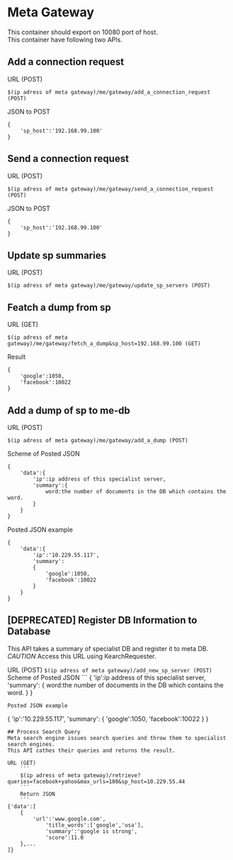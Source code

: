 # Meta Gateway
This container should export on 10080 port of host.  
This container have following two APIs.

## Add a connection request
URL (POST)
```
$(ip adress of meta gateway)/me/gateway/add_a_connection_request (POST)
```
JSON to POST
```
{
    'sp_host':'192.168.99.100'
}
```
## Send a connection request
URL (POST)
```
$(ip adress of meta gateway)/me/gateway/send_a_connection_request (POST)
```
JSON to POST
```
{
    'sp_host':'192.168.99.100'
}
```
## Update sp summaries
URL (POST)
```
$(ip adress of meta gateway)/me/gateway/update_sp_servers (POST)
```
## Featch a dump from sp
URL (GET)
```
$(ip adress of meta gateway)/me/gateway/fetch_a_dump&sp_host=192.168.99.100 (GET)
```
Result
```
{
    'google':1050,
    'facebook':10022
}
```

## Add a dump of sp to me-db
URL (POST)
```
$(ip adress of meta gateway)/me/gateway/add_a_dump (POST)
```
Scheme of Posted JSON
```
{
    'data':{
        'ip':ip address of this specialist server,
        'summary':{
            word:the number of documents in the DB which contains the word.
        }
    }
}
```
Posted JSON example
```
{
    'data':{
        'ip':'10.229.55.117',
        'summary':
        {
            'google':1050,
            'facebook':10022
        }
    }
}
```

## [DEPRECATED] Register DB Information to Database
This API takes a summary of specialist DB and register it to meta DB.  
*CAUTION* Access this URL using KearchRequester.  

URL (POST)
    ```
$(ip adress of meta gateway)/add_new_sp_server (POST)
    ```
    Scheme of Posted JSON
    ```
{
    'ip':ip address of this specialist server,
        'summary':
        {
word:the number of documents in the DB which contains the word.
        }
}
```
Posted JSON example
```
{
    'ip':'10.229.55.117',
        'summary':
        {
            'google':1050,
            'facebook':10022
        }
}
```
## Process Search Query
Meta search engine issues search queries and throw them to specialist search engines.  
This API cathes their queries and returns the result.  

URL (GET)
    ```
    $(ip adress of meta gateway)/retrieve?queries=facebook+yahoo&max_urls=100&sp_host=10.229.55.44
    ```
    Return JSON
    ```
{'data':[
    {
        'url':'www.google.com',
            'title_words':['google','usa'],
            'summary':'google is strong',
            'score':11.0
    },...
]}
```
